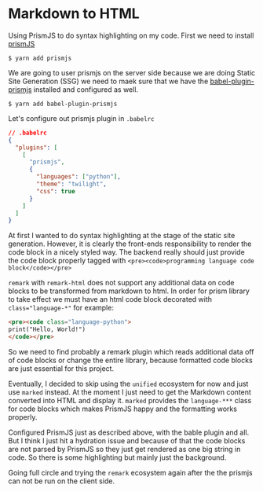 # Markdown to HTML

Using PrismJS to do syntax highlighting on my code.
First we need to install [prismJS](https://www.npmjs.com/package/prismjs)

```
$ yarn add prismjs
```

We are going to user prismjs on the server side because we are doing Static Site Generation (SSG) we need to maek sure that we have the [babel-plugin-prismjs](https://github.com/mAAdhaTTah/babel-plugin-prismjs) installed and configured as well.

```
$ yarn add babel-plugin-prismjs
```

Let's configure out prismjs plugin in `.babelrc`

```json
// .babelrc
{
  "plugins": [
    [
      "prismjs",
      {
        "languages": ["python"],
        "theme": "twilight",
        "css": true
      }
    ]
  ]
}
```

At first I wanted to do syntax highlighting at the stage of the static site generation. However, it is clearly the front-ends responsibility to render the code block in a nicely styled way. The backend really should just provide the code block properly tagged with `<pre><code>programming language code block</code></pre>`

`remark` with `remark-html` does not support any additional data on code blocks to be transformed from markdown to html. In order for prism library to take effect we must have an html code block decorated with `class="language-*"` for example:

```html
<pre><code class="language-python">
print("Hello, World!")
</code></pre>
```

So we need to find probably a remark plugin which reads additional data off of code blocks or change the entire library, because formatted code blocks are just essential for this project.

Eventually, I decided to skip using the `unified` ecosystem for now and just use `marked` instead. At the moment I just need to get the Markdown content converted into HTML and display it. `marked` provides the `language-***` class for code blocks which makes PrismJS happy and the formatting works properly.

Configured PrismJS just as described above, with the bable plugin and all. But I think I just hit a hydration issue and because of that the code blocks are not parsed by PrismJS so they just get rendered as one big string in code. So there is some highlighting but mainly just the background.

Going full circle and trying the `remark` ecosystem again after the the prismjs can not be run on the client side.
